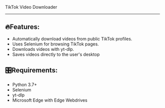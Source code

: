 TikTok Video Downloader
<hr>

## 🔥Features:
* Automatically download videos from public TikTok profiles.
* Uses Selenium for browsing TikTok pages.
* Downloads videos with yt-dlp.
* Saves videos directly to the user's desktop
## 🎛️Requirements:
* Python 3.7+
* Selenium
* yt-dlp
* Microsoft Edge with Edge Webdrives
